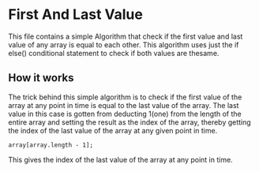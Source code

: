 # First And Last Value

This file contains a simple Algorithm that check if the first value and last value of any array is equal to each other.
This algorithm uses just the if else() conditional statement to check if both values are thesame.

## How it works
The trick behind this simple algorithm is to check if the first value of the array at any point in time is equal to the last value of the array. 
The last value in this case is gotten from deducting 1(one) from the length of the entire array and setting the result as the index of the array, thereby getting the index of the last value of the array at any given point in time.

```
array[array.length - 1]; 
```
This gives the index of the last value of the array at any point in time.
